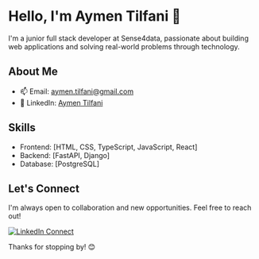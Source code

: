 # Hello, I'm Aymen Tilfani 👋

I'm a junior full stack developer at Sense4data, passionate about building web applications and solving real-world problems through technology.

## About Me

- 📫 Email: aymen.tilfani@gmail.com
- 💼 LinkedIn: [Aymen Tilfani](https://www.linkedin.com/in/atilfani/)

## Skills

- Frontend: [HTML, CSS, TypeScript, JavaScript, React]
- Backend: [FastAPI, Django]
- Database: [PostgreSQL]

## Let's Connect

I'm always open to collaboration and new opportunities. Feel free to reach out!

[![LinkedIn Connect](https://img.shields.io/badge/Connect-LinkedIn-blue)](https://www.linkedin.com/in/atilfani/)

Thanks for stopping by! 😊
